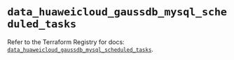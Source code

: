 # `data_huaweicloud_gaussdb_mysql_scheduled_tasks`

Refer to the Terraform Registry for docs: [`data_huaweicloud_gaussdb_mysql_scheduled_tasks`](https://registry.terraform.io/providers/huaweicloud/huaweicloud/1.71.1/docs/data-sources/gaussdb_mysql_scheduled_tasks).
